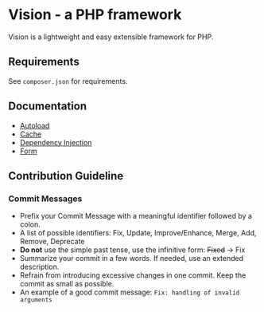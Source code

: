 # Vision - a PHP framework

Vision is a lightweight and easy extensible framework for PHP.


## Requirements

See ``composer.json`` for requirements.


## Documentation

*  [Autoload](/docs/autoload.md)
*  [Cache](/docs/cache.md)
*  [Dependency Injection](/docs/dependency-injection.md)
*  [Form](/docs/form.md)


## Contribution Guideline

### Commit Messages

*  Prefix your Commit Message with a meaningful identifier followed by a colon.
*  A list of possible identifiers: Fix, Update, Improve/Enhance, Merge, Add, Remove, Deprecate
*  **Do not** use the simple past tense, use the infinitive form: ~~Fixed~~ -> Fix
*  Summarize your commit in a few words. If needed, use an extended description.
*  Refrain from introducing excessive changes in one commit. Keep the commit as small as possible.
*  An example of a good commit message: `Fix: handling of invalid arguments`

